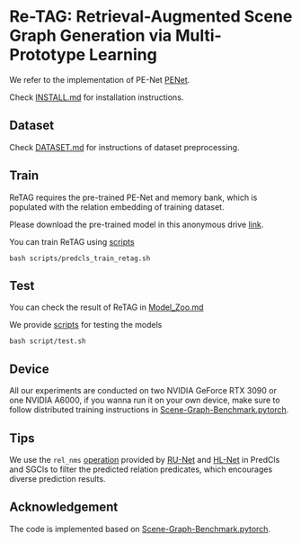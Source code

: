 # Re-TAG: Retrieval-Augmented Scene Graph Generation via Multi-Prototype Learning


We refer to the implementation of PE-Net [PENet](https://github.com/VL-Group/PENET?tab=readme-ov-file). 

Check [INSTALL.md](./INSTALL.md) for installation instructions.

## Dataset
Check [DATASET.md](./DATASET.md) for instructions of dataset preprocessing.


## Train
ReTAG requires the pre-trained PE-Net and memory bank, which is populated with the relation embedding of training dataset.

Please download the pre-trained model in this anonymous drive [link](https://).

You can train ReTAG using [scripts](./scripts/predcls_train_retag.sh)

```
bash scripts/predcls_train_retag.sh
```


## Test

You can check the result of ReTAG in [Model_Zoo.md](./Model_Zoo.md)

We provide [scripts](./scripts/test.sh) for testing the models

```
bash script/test.sh
```


## Device

All our experiments are conducted on two NVIDIA GeForce RTX 3090 or one NVIDIA A6000, if you wanna run it on your own device, make sure to follow distributed training instructions in [Scene-Graph-Benchmark.pytorch](https://github.com/KaihuaTang/Scene-Graph-Benchmark.pytorch).




## Tips
We use the `rel_nms` [operation](./maskrcnn_benchmark/data/datasets/evaluation/vg/sgg_eval.py) provided by [RU-Net](https://github.com/siml3/RU-Net/blob/main/maskrcnn_benchmark/data/datasets/evaluation/vg/sgg_eval.py) and [HL-Net](https://github.com/siml3/HL-Net/blob/main/maskrcnn_benchmark/data/datasets/evaluation/vg/sgg_eval.py) in PredCls and SGCls to filter the predicted relation predicates, which encourages diverse prediction results. 


## Acknowledgement
The code is implemented based on [Scene-Graph-Benchmark.pytorch](https://github.com/KaihuaTang/Scene-Graph-Benchmark.pytorch).
